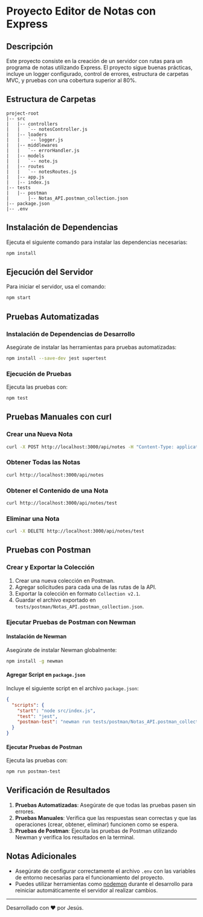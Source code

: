 
# Proyecto Editor de Notas con Express

## Descripción
Este proyecto consiste en la creación de un servidor con rutas para un programa de notas utilizando Express. El proyecto sigue buenas prácticas, incluye un logger configurado, control de errores, estructura de carpetas MVC, y pruebas con una cobertura superior al 80%.

## Estructura de Carpetas

```plaintext
project-root
|-- src
|   |-- controllers
|   |   `-- notesController.js
|   |-- loaders
|   |   `-- logger.js
|   |-- middlewares
|   |   `-- errorHandler.js
|   |-- models
|   |   `-- note.js
|   |-- routes
|   |   `-- notesRoutes.js
|   |-- app.js
|   |-- index.js
|-- tests
|   |-- postman
|       |-- Notas_API.postman_collection.json
|-- package.json
|-- .env
```

## Instalación de Dependencias
Ejecuta el siguiente comando para instalar las dependencias necesarias:
```bash
npm install
```

## Ejecución del Servidor
Para iniciar el servidor, usa el comando:
```bash
npm start
```

## Pruebas Automatizadas

### Instalación de Dependencias de Desarrollo
Asegúrate de instalar las herramientas para pruebas automatizadas:
```bash
npm install --save-dev jest supertest
```

### Ejecución de Pruebas
Ejecuta las pruebas con:
```bash
npm test
```

## Pruebas Manuales con curl

### Crear una Nueva Nota
```bash
curl -X POST http://localhost:3000/api/notes -H "Content-Type: application/json" -d '{"name": "test", "content": "This is a test note"}'
```

### Obtener Todas las Notas
```bash
curl http://localhost:3000/api/notes
```

### Obtener el Contenido de una Nota
```bash
curl http://localhost:3000/api/notes/test
```

### Eliminar una Nota
```bash
curl -X DELETE http://localhost:3000/api/notes/test
```

## Pruebas con Postman

### Crear y Exportar la Colección
1. Crear una nueva colección en Postman.
2. Agregar solicitudes para cada una de las rutas de la API.
3. Exportar la colección en formato `Collection v2.1`.
4. Guardar el archivo exportado en `tests/postman/Notas_API.postman_collection.json`.

### Ejecutar Pruebas de Postman con Newman

#### Instalación de Newman
Asegúrate de instalar Newman globalmente:
```bash
npm install -g newman
```

#### Agregar Script en `package.json`
Incluye el siguiente script en el archivo `package.json`:
```json
{
  "scripts": {
    "start": "node src/index.js",
    "test": "jest",
    "postman-test": "newman run tests/postman/Notas_API.postman_collection.json"
  }
}
```

#### Ejecutar Pruebas de Postman
Ejecuta las pruebas con:
```bash
npm run postman-test
```

## Verificación de Resultados
1. **Pruebas Automatizadas**: Asegúrate de que todas las pruebas pasen sin errores.
2. **Pruebas Manuales**: Verifica que las respuestas sean correctas y que las operaciones (crear, obtener, eliminar) funcionen como se espera.
3. **Pruebas de Postman**: Ejecuta las pruebas de Postman utilizando Newman y verifica los resultados en la terminal.

## Notas Adicionales
- Asegúrate de configurar correctamente el archivo `.env` con las variables de entorno necesarias para el funcionamiento del proyecto.
- Puedes utilizar herramientas como [nodemon](https://www.npmjs.com/package/nodemon) durante el desarrollo para reiniciar automáticamente el servidor al realizar cambios.

---
Desarrollado con ❤️ por Jesús.
